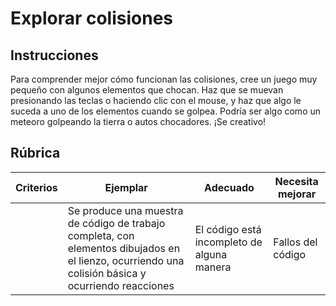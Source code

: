 # Explorar colisiones

## Instrucciones

Para comprender mejor cómo funcionan las colisiones, cree un juego muy pequeño con algunos elementos que chocan. Haz que se muevan presionando las teclas o haciendo clic con el mouse, y haz que algo le suceda a uno de los elementos cuando se golpea. Podría ser algo como un meteoro golpeando la tierra o autos chocadores. ¡Se creativo!

## Rúbrica

| Criterios | Ejemplar | Adecuado | Necesita mejorar |
| -------- | ---------------- | ------------------------------------- | ------------ |
| | Se produce una muestra de código de trabajo completa, con elementos dibujados en el lienzo, ocurriendo una colisión básica y ocurriendo reacciones |  El código está incompleto de alguna manera | Fallos del código |


